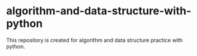 # algorithm-and-data-structure-with-python
This repository is created for algorithm and data structure practice with python. 
